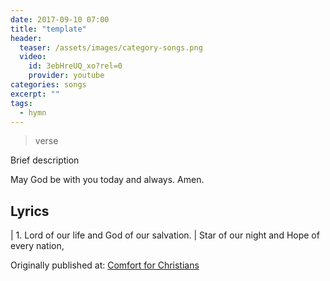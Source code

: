 ```yaml
---
date: 2017-09-10 07:00 
title: "template"
header:
  teaser: /assets/images/category-songs.png
  video:
    id: 3ebHreUQ_xo?rel=0
    provider: youtube
categories: songs
excerpt: ""
tags:
  - hymn
---
```


> verse

Brief description

May God be with you today and always.  Amen.

## Lyrics

|  1. Lord of our life and God of our salvation.
|  Star of our night and Hope of every nation,

<div>Originally published at: <a href='http://www.alecsatin.com/'>Comfort for Christians</a></div>